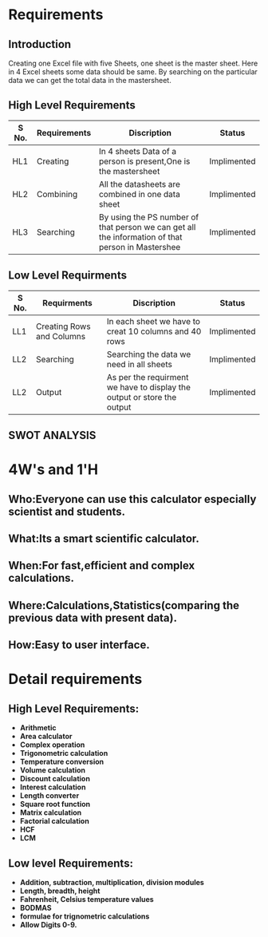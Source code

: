 # Requirements
## Introduction
Creating one Excel file with five Sheets, one sheet is the master sheet. Here in 4 Excel sheets some data should be same. By searching on the particular data we can get the total data in the mastersheet.



## High Level Requirements 

S No. | Requirements|    Discription    | Status 
-------|---------|----------------|----------------
HL1 |Creating  | In 4 sheets Data of a person is present,One is the mastersheet | Implimented
HL2 |Combining  | All the datasheets are combined in one data sheet  | Implimented
HL3 |Searching | By using the PS number of that person we can get all the information of that person in Mastershee| Implimented
 


## Low Level Requirments 

S No. | Requirments|    Discription    | Status 
-------|---------|----------------|----------------
LL1 |Creating Rows and Columns |In each sheet we have to creat 10 columns and 40 rows | Implimented
LL2 |Searching  |Searching the data we need in all sheets  | Implimented
LL2 |Output  |As per the requirment we have to display the output or store the output | Implimented




## SWOT ANALYSIS

# 4W&#39;s and 1&#39;H

## Who:Everyone can use this calculator especially scientist and students.

## What:Its a smart scientific calculator.

## When:For fast,efficient and complex calculations.

## Where:Calculations,Statistics(comparing the previous data with present data). 

## How:Easy to user interface.
# Detail requirements
## High Level Requirements: 
- **Arithmetic**
- **Area calculator**
- **Complex operation**
- **Trigonometric calculation**
- **Temperature conversion**
- **Volume calculation**
- **Discount calculation**
- **Interest calculation**
- **Length converter**
- **Square root function**
- **Matrix calculation**
- **Factorial calculation**
- **HCF**
- **LCM**


##  Low level Requirements:
- **Addition, subtraction, multiplication, division modules**
- **Length, breadth, height**
- **Fahrenheit, Celsius temperature values**
- **BODMAS**
- **formulae for trignometric calculations**
- **Allow Digits 0-9.**
